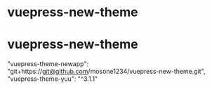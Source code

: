 # vuepress-new-theme

# vuepress-new-theme

<!-- "@vuepress/vuepress-new-theme" : "git+https://mos: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:x-oauth-basic@github.com/mosone1234/vuepress-new-theme.git#main" -->

"vuepress-theme-newapp": "git+https://git@github.com/mosone1234/vuepress-new-theme.git",
"vuepress-theme-yuu": "^3.1.1"

